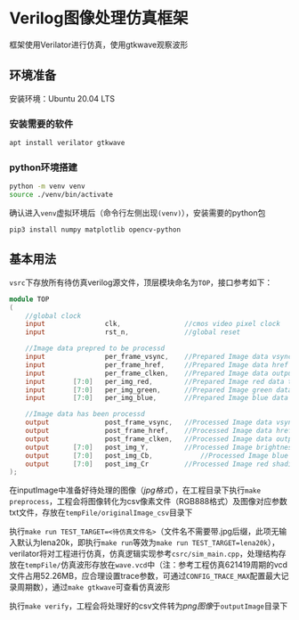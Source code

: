 # Verilog图像处理仿真框架

框架使用Verilator进行仿真，使用gtkwave观察波形

## 环境准备

安装环境：Ubuntu 20.04 LTS

### 安装需要的软件
```bash
apt install verilator gtkwave
```

### python环境搭建

```bash
python -m venv venv
source ./venv/bin/activate
```

确认进入`venv`虚拟环境后（命令行左侧出现`(venv)`），安装需要的python包
```
pip3 install numpy matplotlib opencv-python
```

## 基本用法
`vsrc`下存放所有待仿真verilog源文件，顶层模块命名为`TOP`，接口参考如下：
```verilog
module TOP
(
	//global clock
	input				clk,  				//cmos video pixel clock
	input				rst_n,				//global reset

	//Image data prepred to be processd
	input				per_frame_vsync,	//Prepared Image data vsync valid signal
	input				per_frame_href,		//Prepared Image data href vaild  signal
	input				per_frame_clken,	//Prepared Image data output/capture enable clock
	input		[7:0]	per_img_red,		//Prepared Image red data to be processed
	input		[7:0]	per_img_green,		//Prepared Image green data to be processed
	input		[7:0]	per_img_blue,		//Prepared Image blue data to be processed

	//Image data has been processd
	output				post_frame_vsync,	//Processed Image data vsync valid signal
	output				post_frame_href,	//Processed Image data href vaild  signal
	output				post_frame_clken,	//Processed Image data output/capture enable clock
	output		[7:0]	post_img_Y,			//Processed Image brightness output
	output		[7:0]	post_img_Cb,			//Processed Image blue shading output
	output		[7:0]	post_img_Cr			//Processed Image red shading output
);
```

在inputImage中准备好待处理的图像（*jpg格式*），在工程目录下执行`make preprocess`，工程会将图像转化为csv像素文件（RGB888格式）及图像对应参数txt文件，存放在`tempFile/originalImage_csv`目录下

执行`make run TEST_TARGET=<待仿真文件名>`（文件名不需要带.jpg后缀，此项无输入默认为lena20k，即执行`make run`等效为`make run TEST_TARGET=lena20k`），verilator将对工程进行仿真，仿真逻辑实现参考`csrc/sim_main.cpp`，处理结构存放在`tempFile/`仿真波形存放在`wave.vcd`中（注：参考工程仿真621419周期的vcd文件占用52.26MB，应合理设置trace参数，可通过`CONFIG_TRACE_MAX`配置最大记录周期数），通过`make gtkwave`可查看仿真波形

执行`make verify`，工程会将处理好的csv文件转为*png图像*于`outputImage`目录下
